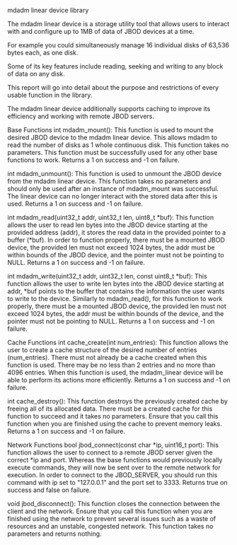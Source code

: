 mdadm linear device library

The mdadm linear device is a storage utility tool that allows users to interact with and configure up to 1MB of data of JBOD devices at a time.

For example you could simultaneously manage 16 individual disks of 63,536 bytes each, as one disk. 

Some of its key features include reading, seeking and writing to any block of data on any disk.

This report will go into detail about the purpose and restrictions of every usable function in the library.

The mdadm linear device additionally supports caching to improve its efficiency and working with remote JBOD servers.

Base Functions
int mdadm_mount(): 
This function is used to mount the desired JBOD device to the mdadm linear device. This allows mdadm to read the number of disks as 1 whole continuous disk. This function takes no parameters. This function must be successfully used for any other base functions to work. Returns a 1 on success and -1 on failure.

int mdadm_unmount(): 
This function is used to unmount the JBOD device from the mdadm linear device. This function takes no parameters and should only be used after an instance of mdadm_mount was successful. The linear device can no longer interact with the stored data after this is used. Returns a 1 on success and -1 on failure.

int mdadm_read(uint32_t addr, uint32_t len, uint8_t *buf): 
This function allows the user to read len bytes into the JBOD device starting at the provided address (addr), it stores the read data in the provided pointer to a buffer (*buf). In order to function properly, there must be a mounted JBOD device, the provided len must not exceed 1024 bytes, the addr must be within bounds of the JBOD device, and the pointer must not be pointing to NULL. Returns a 1 on success and -1 on failure.

int mdadm_write(uint32_t addr, uint32_t len, const uint8_t *buf): 
This function allows the user to write len bytes into the JBOD device starting at addr, *buf points to the buffer that contains the information the user wants to write to the device. Similarly to mdadm_read(), for this function to work properly, there must be a mounted JBOD device, the provided len must not exceed 1024 bytes, the addr must be within bounds of the device, and the pointer must not be pointing to NULL. Returns a 1 on success and -1 on failure.

Cache Functions
int cache_create(int num_entries):
This function allows the user to create a cache structure of the desired number of entries (num_entries). There must not already be a cache created when this function is used. There may be no less than 2 entries and no more than 4096 entries. When this function is used, the mdadm_linear device will be able to perform its actions more efficiently. Returns a 1 on success and -1 on failure.

int cache_destroy():
This function destroys the previously created cache by freeing all of its allocated data. There must be a created cache for this function to succeed and it takes no parameters. Ensure that you call this function when you are finished using the cache to prevent memory leaks. Returns a 1 on success and -1 on failure.

Network Functions
bool jbod_connect(const char *ip, uint16_t port):
This function allows the user to connect to a remote JBOD server given the correct *ip and port. Whereas the base functions would previously locally execute commands, they will now be sent over to the remote network for execution. In order to connect to the JBOD_SERVER, you should run this command with ip set to "127.0.0.1" and the port set to 3333. Returns true on success and false on failure.

void jbod_disconnect():
This function closes the connection between the client and the network. Ensure that you call this function when you are finished using the network to prevent several issues such as a waste of resources and an unstable, congested network. This function takes no parameters and returns nothing.
